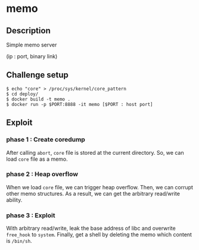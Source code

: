# memo

## Description
Simple memo server

(ip : port, binary link)

## Challenge setup
```/bin/sh
$ echo "core" > /proc/sys/kernel/core_pattern
$ cd deploy/
$ docker build -t memo .
$ docker run -p $PORT:8888 -it memo [$PORT : host port]
```

## Exploit

### phase 1 : Create coredump
After calling `abort`, `core` file is stored at the current directory.
So, we can load `core` file as a memo.

### phase 2 : Heap overflow
When we load `core` file, we can trigger heap overflow.
Then, we can corrupt other memo structures.
As a result, we can get the arbitrary read/write ability.

### phase 3 : Exploit
With arbitrary read/write, leak the base address of libc and overwrite
`free_hook` to `system`.
Finally, get a shell by deleting the memo which content is `/bin/sh`.
